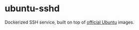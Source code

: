 # ubuntu-sshd

Dockerized SSH service, built on top of [official Ubuntu](https://registry.hub.docker.com/_/ubuntu/) images.
